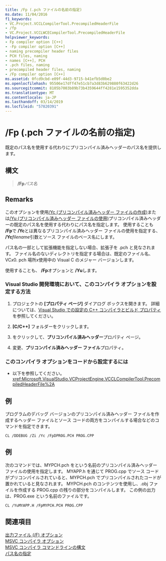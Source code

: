 ```yaml
---
title: /Fp (.pch ファイルの名前の指定)
ms.date: 11/04/2016
f1_keywords:
- VC.Project.VCCLCompilerTool.PrecompiledHeaderFile
- /fp
- VC.Project.VCCLWCECompilerTool.PrecompiledHeaderFile
helpviewer_keywords:
- Fp compiler option [C++]
- -Fp compiler option [C++]
- naming precompiler header files
- PCH files, naming
- names [C++], PCH
- .pch files, naming
- precompiled header files, naming
- /Fp compiler option [C++]
ms.assetid: 0fcd9cbd-e09f-44d3-9715-b41efb5d0be2
ms.openlocfilehash: 95506e17dff47e51cb7a3d83b629880f63422d26
ms.sourcegitcommit: 8105b7003b89b73b4359644ff4281e1595352dda
ms.translationtype: MT
ms.contentlocale: ja-JP
ms.lasthandoff: 03/14/2019
ms.locfileid: "57820391"
---
```

# <a name="fp-name-pch-file"></a>/Fp (.pch ファイルの名前の指定)

既定のパス名を使用する代わりにプリコンパイル済みヘッダーのパス名を提供します。

## <a name="syntax"></a>構文

> **/Fp**<em>パス名</em>

## <a name="remarks"></a>Remarks

このオプションを使用[/Yc (プリコンパイル済みヘッダー ファイルの作成)](yc-create-precompiled-header-file.md)または[/Yu (プリコンパイル済みヘッダー ファイルの使用)](yu-use-precompiled-header-file.md)プリコンパイル済みヘッダーの既定のパス名を使用する代わりにパス名を指定します。 使用することも **/Fp**で **/Yc**とは異なるプリコンパイル済みヘッダー ファイルの使用を指定する、 **/Yc**<em>filename</em>引数とソース ファイルのベース名にします。

パス名の一部として拡張機能を指定しない場合、拡張子を .pch と見なされます。 ファイル名のないディレクトリを指定する場合は、既定のファイル名、VC*x*0. pch 場所*x*使用中の Visual C のメジャー バージョンします。

使用することも、 **/Fp**オプションと **/Yu**します。

### <a name="to-set-this-compiler-option-in-the-visual-studio-development-environment"></a>Visual Studio 開発環境において、このコンパイラ オプションを設定する方法

1. プロジェクトの **[プロパティ ページ]** ダイアログ ボックスを開きます。 詳細については、[Visual Studio での設定の C++ コンパイラとビルド プロパティ](../working-with-project-properties.md)を参照してください。

1. **[C/C++]** フォルダーをクリックします。

1. をクリックして、**プリコンパイル済みヘッダー**プロパティ ページ。

1. 変更、**プリコンパイル済みヘッダー ファイル**プロパティ。

### <a name="to-set-this-compiler-option-programmatically"></a>このコンパイラ オプションをコードから設定するには

- 以下を参照してください。<xref:Microsoft.VisualStudio.VCProjectEngine.VCCLCompilerTool.PrecompiledHeaderFile%2A>

## <a name="example"></a>例

プログラムのデバッグ バージョンのプリコンパイル済みヘッダー ファイルを作成するヘッダー ファイルとソース コードの両方をコンパイルする場合などのコマンドを指定できます。

```
CL /DDEBUG /Zi /Yc /FpDPROG.PCH PROG.CPP
```

## <a name="example"></a>例

次のコマンドでは、MYPCH.pch をという名前のプリコンパイル済みヘッダー ファイルの使用を指定します。 MYAPP.h を通じて PROG.cpp でソース コードがプリコンパイルされていると、MYPCH.pch でプリコンパイルされたコードが置かれていると見なされます。 MYPCH.pch のコンテンツを使用し、.obj ファイルを作成する PROG.cpp の残りの部分をコンパイルします。 この例の出力は、PROG.exe という名前のファイルです。

```
CL /YuMYAPP.H /FpMYPCH.PCH PROG.CPP
```

## <a name="see-also"></a>関連項目

[出力ファイル (/F) オプション](output-file-f-options.md)<br/>
[MSVC コンパイラ オプション](compiler-options.md)<br/>
[MSVC コンパイラ コマンドラインの構文](compiler-command-line-syntax.md)<br/>
[パス名の指定](specifying-the-pathname.md)
